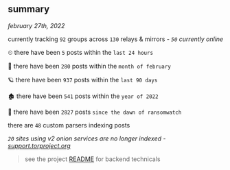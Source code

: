 
## summary
_february 27th, 2022_

currently tracking `92` groups across `130` relays & mirrors - _`50` currently online_

⏲ there have been `5` posts within the `last 24 hours`

🦈 there have been `280` posts within the `month of february`

🪐 there have been `937` posts within the `last 90 days`

🏚 there have been `541` posts within the `year of 2022`

🦕 there have been `2827` posts `since the dawn of ransomwatch`

there are `48` custom parsers indexing posts

_`20` sites using v2 onion services are no longer indexed - [support.torproject.org](https://support.torproject.org/onionservices/v2-deprecation/)_

> see the project [README](https://github.com/thetanz/ransomwatch#ransomwatch--) for backend technicals
